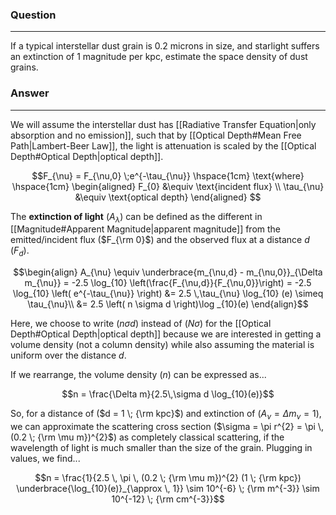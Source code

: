 ### Question
---
If a typical interstellar dust grain is 0.2 microns in size, and starlight suffers an extinction of 1 magnitude per kpc, estimate the space density of dust grains.

### Answer
---
We will assume the interstellar dust has [[Radiative Transfer Equation|only absorption and no emission]], such that by [[Optical Depth#Mean Free Path|Lambert-Beer Law]], the light is attenuation is scaled by the [[Optical Depth#Optical Depth|optical depth]].

$$F_{\nu} = F_{\nu,0} \;e^{-\tau_{\nu}} \hspace{1cm} \text{where} \hspace{1cm} \begin{aligned}
	F_{0} &\equiv \text{incident flux} \\
	\tau_{\nu} &\equiv \text{optical depth}
\end{aligned}
$$

The **extinction of light** ($A_{\lambda}$) can be defined as the different in [[Magnitude#Apparent Magnitude|apparent magnitude]] from the emitted/incident flux ($F_{\rm 0}$) and the observed flux at a distance $d$ ($F_{d}$).

$$\begin{align}
	A_{\nu} \equiv \underbrace{m_{\nu,d} - m_{\nu,0}}_{\Delta m_{\nu}} = -2.5 \log_{10} \left(\frac{F_{\nu,d}}{F_{\nu,0}}\right) = -2.5 \log_{10} \left( e^{-\tau_{\nu}} \right) &= 2.5 \,\tau_{\nu} \log_{10} (e) \simeq \tau_{\nu}\\
	&= 2.5 \left( n \sigma d \right)\log _{10}(e)
\end{align}$$

Here, we choose to write ($n\sigma d$) instead of ($N\sigma$) for the [[Optical Depth#Optical Depth|optical depth]] because we are interested in getting a volume density (not a column density) while also assuming the material is uniform over the distance $d$. 

If we rearrange, the volume density ($n$) can be expressed as...

$$n = \frac{\Delta m}{2.5\,\sigma d \log_{10}(e)}$$

So, for a distance of ($d = 1 \; {\rm kpc}$) and extinction of ($A_{\nu} = \Delta m_{\nu} = 1$), we can approximate the scattering cross section ($\sigma = \pi r^{2} = \pi \, (0.2 \; {\rm \mu m})^{2}$) as completely classical scattering, if the wavelength of light is much smaller than the size of the grain. Plugging in values, we find...

$$n = \frac{1}{2.5 \, \pi \, (0.2 \; {\rm \mu m})^{2} (1 \; {\rm kpc}) \underbrace{\log_{10}(e)}_{\approx \, 1}} \sim 10^{-6} \; {\rm m^{-3}} \sim 10^{-12} \; {\rm cm^{-3}}$$
